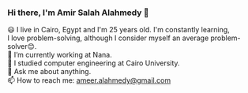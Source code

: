 ### Hi there, I'm Amir Salah Alahmedy 👋

:smiley: I live in Cairo, Egypt and I'm 25 years old. I'm constantly learning, 
<br />
I love problem-solving, although I consider myself an average problem-solver:blush:.
<br />
🔭 I’m currently working at Nana.
<br />
🌱 I studied computer engineering at Cairo University.
<br />
💬 Ask me about anything.
<br />
📫 How to reach me: ameer.alahmedy@gmail.com
<!--
**AmirAlahmedy/AmirAlahmedy** is a ✨ _special_ ✨ repository because its `README.md` (this file) appears on your GitHub profile.

Here are some ideas to get you started:

- 🔭 I’m currently working on ...
- 🌱 I’m currently learning ...
- 👯 I’m looking to collaborate on ...
- 🤔 I’m looking for help with ...
- 💬 Ask me about ...
- 📫 How to reach me: ...
- 😄 Pronouns: ...
- ⚡ Fun fact: ...
-->

